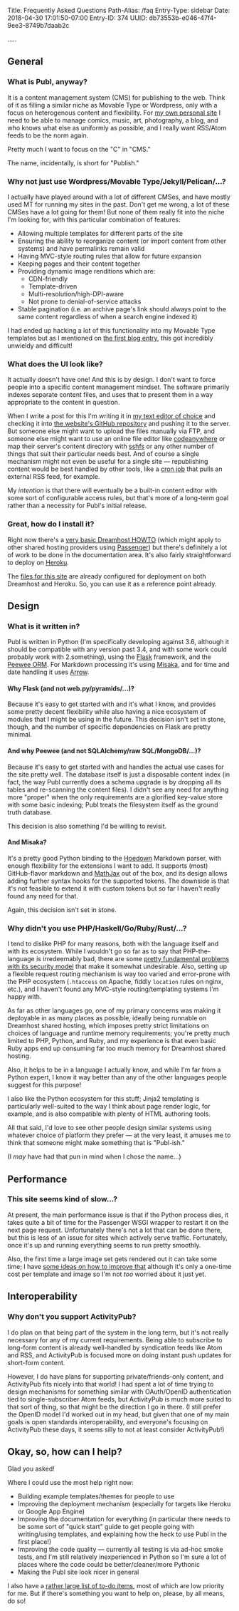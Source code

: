 Title: Frequently Asked Questions
Path-Alias: /faq
Entry-Type: sidebar
Date: 2018-04-30 17:01:50-07:00
Entry-ID: 374
UUID: db73553b-e046-47f4-9ee3-8749b7daab2c

.....

## General

### What is Publ, anyway?

It is a content management system (CMS) for publishing to the web. Think of it as filling
a similar niche as Movable Type or Wordpress, only with a focus on heterogenous
content and flexibility.  For [my own personal site](http://beesbuzz.biz/) I need to be able to manage
comics, music, art, photography, a blog, and who knows what else as uniformly
as possible, and I really want RSS/Atom feeds to be the norm again.

Pretty much I want to focus on the "C" in "CMS."

The name, incidentally, is short for "Publish."

### Why not just use Wordpress/Movable Type/Jekyll/Pelican/...?

I actually have played around with a lot of different CMSes, and have mostly used
MT for running my sites in the past. Don't get me wrong, a lot of these CMSes have
a lot going for them! But none of them really fit into the niche I'm looking for,
with this particular combination of features:

* Allowing multiple templates for different parts of the site
* Ensuring the ability to reorganize content (or import content from other systems) and have permalinks remain valid
* Having MVC-style routing rules that allow for future expansion
* Keeping pages and their content together
* Providing dynamic image renditions which are:
    * CDN-friendly
    * Template-driven
    * Multi-resolution/high-DPI-aware
    * Not prone to denial-of-service attacks
* Stable pagination (i.e. an archive page's link should always point to the same content regardless of when a search engine indexed it)

I had ended up hacking a lot of this functionality into my Movable Type templates
but as I mentioned on [the first blog entry](325), this got incredibly unwieldy and difficult!

### What does the UI look like?

It actually doesn't have one! And this is by design. I don't want to force people
into a specific content management mindset. The software primarily indexes separate
content files, and uses that to present them in a way appropriate to the content
in question.

When I write a post for this I'm writing it in [my text editor of choice](http://sublimetext.com)
and checking it into [the website's GitHub repository](http://github.com/fluffy-critter/publ.beesbuzz.biz) and pushing it to the server. But someone else might want
to upload the files manually via FTP, and someone else might want to use an online
file editor like [codeanywhere](https://codeanywhere.com) or map their server's content directory with [sshfs](https://en.wikipedia.org/wiki/SSHFS) or any other number of things that suit their
particular needs best. And of course a single mechanism might not even be useful
for a single site — republishing content would be best handled
by other tools, like a [cron job](https://en.wikipedia.org/wiki/Cron) that pulls an external RSS feed,
for example.

My *intention* is that there will eventually be a built-in content editor with some
sort of configurable access rules, but that's more of a long-term goal rather
than a necessity for Publ's initial release.

### Great, how do I install it?

Right now there's a [very basic Dreamhost HOWTO](/dreamhost)
(which might apply to other shared hosting providers using [Passenger](https://www.phusionpassenger.com))
but there's definitely a lot of work to be done in the documentation area. It's also fairly straightforward to
deploy on [Heroku](http://heroku.com).

The [files for this site](https://github.com/fluffy-critter/publ.beesbuzz.biz) are already configured for
deployment on both Dreamhost and Heroku. So, you can use it as a reference point already.

## Design

### What is it written in?

Publ is written in Python (I'm specifically developing against 3.6, although it should be compatible with
any version past 3.4, and with some work could probably work with 2.something),
using the [Flask](http://flask.pocoo.org) framework, and the [Peewee ORM](https://peewee.readthedocs.io). For Markdown
processing it's using [Misaka](http://misaka.61924.nl), and for time and date handling it uses [Arrow](https://arrow.readthedocs.io).

#### Why Flask (and not web.py/pyramids/...)?

Because it's easy to get started with and it's what I know, and provides some
pretty decent flexibility while also having a nice ecosystem of modules that I
might be using in the future. This decision isn't set in stone, though, and the
number of specific dependencies on Flask are pretty minimal.

#### And why Peewee (and not SQLAlchemy/raw SQL/MongoDB/...)?

Because it's easy to get started with and handles the actual use cases for the
site pretty well. The database itself is just a disposable content index (in fact,
the way Publ currently does a schema upgrade is by dropping
all its tables and re-scanning the content files). I didn't see any need for
anything more "proper" when the only requirements are a glorified key-value store
with some basic indexing; Publ treats the filesystem itself as the ground truth database.

This decision is also something I'd be willing to revisit.

#### And Misaka?

It's a pretty good Python binding to the [Hoedown](https://github.com/hoedown/hoedown)
Markdown parser, with enough flexibility for the extensions I want to add.
It supports (most)
GitHub-flavor markdown and [MathJax](http://mathjax.org) out of the box, and its
design allows adding further syntax hooks for the supported tokens. The downside
is that it's not feasible to extend it with custom tokens but so far I haven't
really found any need for that.

Again, this decision isn't set in stone.

### Why didn't you use PHP/Haskell/Go/Ruby/Rust/...?

I tend to dislike PHP for many reasons, both with the language itself and with
its ecosystem.
While I wouldn't go so far as to say that PHP-the-language is irredeemably bad,
there are some
[pretty fundamental problems with its security model](246) that make it somewhat
undesirable. Also, setting up a flexible
request routing mechanism is way too varied and error-prone with the PHP ecosystem
(`.htaccess` on Apache, fiddly `location` rules on nginx, etc.), and I haven't found any
MVC-style routing/templating systems I'm happy with.

As far as other languages go, one of my primary concerns was making it deployable
in as many places as possible, ideally being runnable on Dreamhost shared hosting,
which imposes pretty strict limitations on choices of language and runtime memory
requirements; you're pretty much limited to PHP, Python, and Ruby, and my experience
is that even basic Ruby apps end up consuming far too much memory for Dreamhost
shared hosting.

Also, it helps to be in a language I actually know, and while I'm far
from a Python expert, I know it way better than any of the other languages people
suggest for this purpose!

I also like the Python ecosystem for this stuff; Jinja2 templating is particularly
well-suited to the way I think about page render logic, for example, and is also
compatible with plenty of HTML authoring tools.

All that said, I'd love to see other people design similar systems using whatever
choice of platform they prefer — at the very least, it amuses me to think that
someone might make something that is "Publ-ish."

(I *may* have had that pun in mind when I chose the name...)

## Performance

### This site seems kind of slow...?

At present, the main performance issue is that if the Python process dies, it
takes quite a bit
of time for the Passenger WSGI wrapper to restart it on the next page request.
Unfortunately there's not a lot that can be done there, but this is less of an
issue for sites which actively serve traffic. Fortunately, once it's up and running
everything seems to run pretty smoothly.

Also, the first time a large image set gets rendered out it can take some time;
I have [some ideas on how to improve that](https://github.com/fluffy-critter/Publ/issues/53)
although it's only a one-time cost per template and image so I'm not *too*
worried about it just yet.

## Interoperability

### Why don't you support ActivityPub?

I do plan on that being part of the system in the long term, but it's not
really necessary for any of my current requirements. Being able to subscribe to
long-form content is already well-handled by syndication feeds like Atom and RSS,
and ActivityPub is focused more on doing instant push updates for short-form content.

However, I do have plans for supporting private/friends-only content, and
ActivityPub fits nicely into that world! I had spent a lot of time trying to
design mechanisms for something similar with OAuth/OpenID authentication
tied to single-subscriber Atom feeds, but ActivityPub is much more suited to
that sort of thing, so that might be the direction I go in there. (I still prefer
the OpenID model I'd worked out in my head, but given that one of my main goals
is open standards interoperability, and everyone's focusing on ActivityPub these
days, it seems silly to not at least consider ActivityPub!)

## Okay, so, how can I help?

Glad you asked!

Where I could use the most help right now:

* Building example templates/themes for people to use
* Improving the deployment mechanism (especially for targets like Heroku or Google App Engine)
* Improving the documentation for everything (in particular there needs to be some
    sort of "quick start" guide to get people going with writing/using templates, and
    explaining how the heck to use Publ in the first place!)
* Improving the code quality — currently all testing is via ad-hoc smoke tests, and
    I'm still relatively inexperienced in Python so I'm sure a lot of places where the
    code could be better/cleaner/more Pythonic
* Making the Publ site look nicer in general

I also have a [rather large list of to-do items](http://github.com/fluffy-critter/Publ/issues),
most of which are low priority for me. But if there's something you want to help on, please,
by all means, do so!
